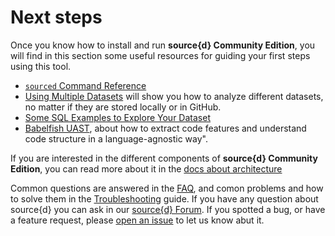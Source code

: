 # Next steps

Once you know how to install and run **source{d} Community Edition**, you will find in this section some useful resources for guiding your first steps using this tool.

* [`sourced` Command Reference](../usage/commands.md)
* [Using Multiple Datasets](../usage/multiple-datasets.md) will show you how to analyze different datasets, no matter if they are stored locally or in GitHub.
* [Some SQL Examples to Explore Your Dataset](../usage/examples.md)
* [Babelfish UAST](../usage/bblfsh.md), about how to extract code features and understand code structure in a language-agnostic way".

If you are interested in the different components of **source{d} Community Edition**, you can read more about it in the [docs about architecture](../learn-more/architecture.md)

Common questions are answered in the [FAQ](../learn-more/faq.md), and comon problems and how to solve them in the [Troubleshooting](../learn-more/troubleshooting.md) guide. If you have any question about source{d} you can ask in our [source{d} Forum](https://forum.sourced.tech). If you spotted a bug, or have a feature request, please [open an issue](https://github.com/src-d/sourced-ce/issues) to let us know abut it.

